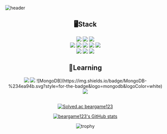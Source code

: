 ![header](https://capsule-render.vercel.app/api?type=Waving&color=auto&height=230&section=header&text=Slowly%20But%20Accurately&fontSize=50)

<div align="center">
  
  
  <h2>🖥️Stack</h2>
    <div>
      <img src="https://img.shields.io/badge/c-00599C?style=flat&logo=c%2B%2B&logoColor=white">
      <img src="https://img.shields.io/badge/java-007396?style=flat&logo=java&logoColor=white">
      <img src="https://img.shields.io/badge/python-3776AB?style=flat&logo=python&logoColor=white"> 
      <br/>
      <img src="https://img.shields.io/badge/spring-6DB33F?style=flat&logo=spring&logoColor=white"> 
      <img src="https://img.shields.io/badge/html5-E34F26?style=flat&logo=html5&logoColor=white"> 
      <img src="https://img.shields.io/badge/CSS3-1572B6?style=flat&logo=CSS3&logoColor=white">
      <img src="https://img.shields.io/badge/mysql-4479A1?style=flat&logo=mysql&logoColor=white"> 
      <img src="https://img.shields.io/badge/Redis-DC382D?style=flat&logo=Redis&logoColor=white">
      <br/>
      <img src="https://img.shields.io/badge/git-F05032?style=flat&logo=git&logoColor=white">
      <img src="https://img.shields.io/badge/GitKraken-179287?&style=flat-square&logo=GitKraken&logoColor=white">
      <img src="https://img.shields.io/badge/amazonaws-232F3E?style=flat&logo=amazonaws&logoColor=white"> 
    </div>
  
  <h2>📓Learning</h2>
  <div>
      <img src="https://img.shields.io/badge/kotlin-7F52FF?style=flat&logo=kotlin&logoColor=white"> 
      <img src="https://img.shields.io/badge/NGINX-009639?style=flat&logo=NGINX&logoColor=white"> 
      ![MongoDB](https://img.shields.io/badge/MongoDB-%234ea94b.svg?style=for-the-badge&logo=mongodb&logoColor=white)
      <img src="https://img.shields.io/badge/Docker-2496ED?style=flat&logo=Docker&logoColor=white"> 
  </div> 
  <br/>

[![Solved.ac
beargame123](http://mazassumnida.wtf/api/v2/generate_badge?boj=beargame123)](https://solved.ac/beargame123})

[![beargame123's GitHub stats](https://github-readme-stats.vercel.app/api?username=beargame123&theme=ayu-mirage&show_icons=true)](https://github.com/beargame123/github-readme-stats)

![trophy](https://github-profile-trophy.vercel.app/?username=beargame123&theme=chalk&row=1&column=7&margin-w=5)
</div>
